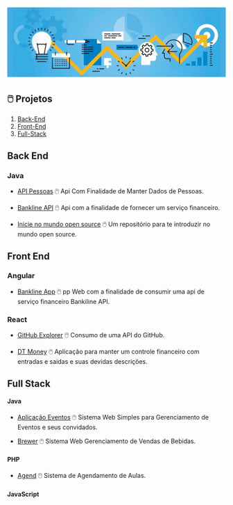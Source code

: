# ![Projetos](projetos.jpg)

## 🖱️ Projetos 

1. [Back-End](#back-end)
2. [Front-End](#front-end)
3. [Full-Stack](#full-stack)

## Back End

### Java

- [API Pessoas](https://github.com/k3n3dfelix/api-pessoas) :computer_mouse: Api Com Finalidade de Manter Dados de Pessoas.

- [Bankline API](https://github.com/k3n3dfelix/bankline-api) :computer_mouse: Api com a finalidade de fornecer um serviço financeiro.

- [Inicie no mundo open source](https://github.com/levxyca/inicie-no-mundo-open-source) :computer_mouse: Um repositório para te introduzir no mundo open source.

## Front End

### Angular

- [Bankline App](https://github.com/k3n3dfelix/bankline-app) :computer_mouse: pp Web com a finalidade de consumir uma api de serviço financeiro Bankiline API.

### React
- [GitHub Explorer](https://github.com/k3n3dfelix/RocketSeat/tree/main/reactjs/01-github-explorer) :computer_mouse: Consumo de uma API do GitHub.

- [DT Money](https://github.com/k3n3dfelix/RocketSeat/tree/main/dtmoney) :computer_mouse: Aplicação para manter um controle financeiro com entradas e saidas e suas devidas descrições.

## Full Stack

#### Java

- [Aplicação Eventos](https://github.com/k3n3dfelix/Event-App) :computer_mouse: Sistema Web Simples para Gerenciamento de Eventos e seus convidados.

- [Brewer](https://github.com/k3n3dfelix/Brewer) :computer_mouse: Sistema Web Gerenciamento de Vendas de Bebidas.

#### PHP

- [Agend](https://github.com/k3n3dfelix/sis_agendamento) :computer_mouse: Sistema de Agendamento de Aulas.

#### JavaScript

